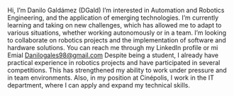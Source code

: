 Hi, I’m Danilo Galdámez (DGald)
I’m interested in Automation and Robotics Engineering, and the application of emerging technologies.
I’m currently learning and taking on new challenges, which has allowed me to adapt to various situations, whether working autonomously or in a team.
I’m looking to collaborate on robotics projects and the implementation of software and hardware solutions.
You can reach me through my LinkedIn profile or mi Emial Danilogales98@gmail.com
Despite being a student, I already have practical experience in robotics projects and have participated in several competitions. 
This has strengthened my ability to work under pressure and in team environments. Also, in my position at Cinépolis, I work in the IT department, where I can apply and expand my technical skills.

